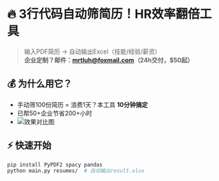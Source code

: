 # 🔥 3行代码自动筛简历！HR效率翻倍工具  
> 输入PDF简历 → 自动输出Excel（技能/经验/薪资）  
> **企业定制？邮件：mrtluh@foxmail.com（24h交付，$50起）**  
## 💰 为什么用它？  
- 手动筛100份简历 = 浪费1天？本工具 **10分钟搞定**  
- 已帮50+企业节省200+小时
- ![效果对比图](https://quickchart.io/chart?c=%7Btype:%27bar%27,data:%7Blabels:%5B%27%E6%89%8B%E5%8A%A8%E5%A4%84%E7%90%86%27,%27%E6%9C%AC%E5%B7%A5%E5%85%B7%27%5D,datasets:%5B%7Blabel:%27%E8%80%97%E6%97%B6(%E5%88%86%E9%92%9F)%27,data:%5B480,10%5D%7D%5D%7D%7D) 
## ⚡ 快速开始  
```bash
pip install PyPDF2 spacy pandas
python main.py resumes/  # 自动输出result.xlsx

